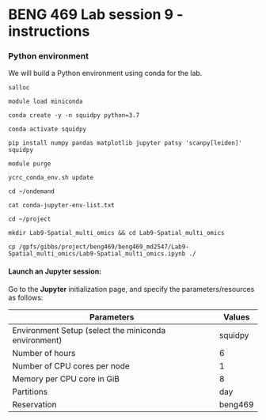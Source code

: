 # BENG 469 Lab session 9 - instructions

### Python environment

We will build a Python environment using conda for the lab.

```
salloc
```
```
module load miniconda
```
```
conda create -y -n squidpy python=3.7
```
```
conda activate squidpy
```
```
pip install numpy pandas matplotlib jupyter patsy 'scanpy[leiden]' squidpy
```
```
module purge
```
```
ycrc_conda_env.sh update
```

```
cd ~/ondemand
```
```
cat conda-jupyter-env-list.txt
```

```
cd ~/project
```

```
mkdir Lab9-Spatial_multi_omics && cd Lab9-Spatial_multi_omics
```

```
cp /gpfs/gibbs/project/beng469/beng469_md2547/Lab9-Spatial_multi_omics/Lab9-Spatial_multi_omics.ipynb ./
```

#### Launch an Jupyter session:
   
Go to the **Jupyter** initialization page, and specify the parameters/resources as follows:

| Parameters      | Values |
| ----------- | ----------- |
| Environment Setup (select the miniconda environment) | squidpy  |
| Number of hours   | 6        |
| Number of CPU cores per node   | 1        |
| Memory per CPU core in GiB   | 8       |
| Partitions   | day        |
| Reservation | beng469 |


